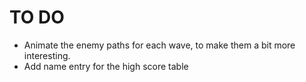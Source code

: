 TO DO
=====

- Animate the enemy paths for each wave, to make them a bit more interesting.
- Add name entry for the high score table
